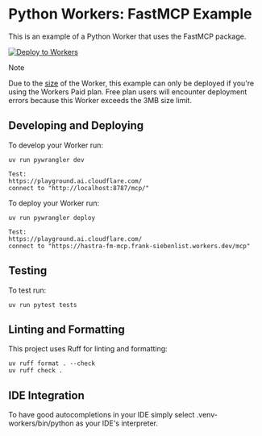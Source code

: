 # Python Workers: FastMCP Example

This is an example of a Python Worker that uses the FastMCP package.

[![Deploy to Workers](https://deploy.workers.cloudflare.com/button)](https://deploy.workers.cloudflare.com/?url=https://github.com/danlapid/python-workers-mcp/)

>[!NOTE]
>Due to the [size](https://developers.cloudflare.com/workers/platform/limits/#worker-size) of the Worker, this example can only be deployed if you're using the Workers Paid plan. Free plan users will encounter deployment errors because this Worker exceeds the 3MB size limit.

## Developing and Deploying

To develop your Worker run:

```console
uv run pywrangler dev

Test:
https://playground.ai.cloudflare.com/
connect to "http://localhost:8787/mcp/"
```

To deploy your Worker run:

```console
uv run pywrangler deploy

Test:
https://playground.ai.cloudflare.com/
connect to "https://hastra-fm-mcp.frank-siebenlist.workers.dev/mcp"

```

## Testing

To test run:

```console
uv run pytest tests
```

## Linting and Formatting

This project uses Ruff for linting and formatting:

```console
uv ruff format . --check
uv ruff check .
```

## IDE Integration

To have good autocompletions in your IDE simply select .venv-workers/bin/python as your IDE's interpreter.
